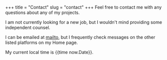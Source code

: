 +++
title = "Contact"
slug = "contact"
+++
Feel free to contact me with any questions about any of my projects.

I am not currently looking for a new job, but I wouldn't mind providing some independent counsel. 

I can be emailed at [mailto](chris@cdcampbell.io), but I frequently check messages on the other listed platforms on my Home page.

My current local time is {{time now.Date}}. 
